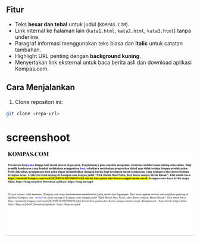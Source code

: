 ## Fitur

- Teks **besar dan tebal** untuk judul (`KOMPAS.COM`).
- Link internal ke halaman lain (`kata1.html`, `kata2.html`, `kata3.html`) tanpa underline.
- Paragraf informasi menggunakan teks biasa dan **italic** untuk catatan tambahan.
- Highlight URL penting dengan **background kuning**.
- Menyertakan link eksternal untuk baca berita asli dan download aplikasi Kompas.com.

## Cara Menjalankan

1. Clone repositori ini:

```bash
git clone <repo-url>
```

# screenshoot

![foto screenshoot](/assets/img/image.png)
